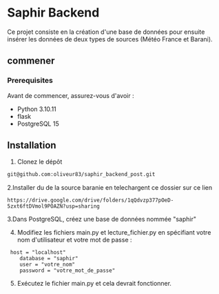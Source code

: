 # Saphir Backend
Ce projet consiste en la création d'une base de données pour ensuite insérer les données de deux types de sources (Météo France et Barani).

## commener 
### Prerequisites
Avant de commencer, assurez-vous d'avoir :

- Python 3.10.11
- flask 
- PostgreSQL 15

## Installation
1. Clonez le dépôt
```bash
git@github.com:oliveur83/saphir_backend_post.git
```

2.Installer du de la source baranie en telechargent ce dossier sur ce lien 
```
https://drive.google.com/drive/folders/1qQdvzp377pOeD-5zxt6ftDVmol9POAZN?usp=sharing
```

3.Dans PostgreSQL, créez une base de données nommée "saphir"

4. Modifiez les fichiers main.py et lecture_fichier.py en spécifiant votre nom d'utilisateur et votre mot de passe :
```
 host = "localhost"
    database = "saphir" 
    user = "votre_nom"
    password = "votre_mot_de_passe"
```


5. Exécutez le fichier main.py et cela devrait fonctionner.
